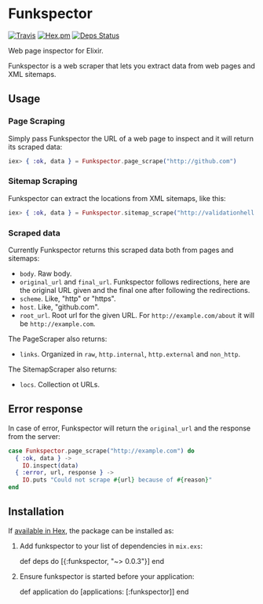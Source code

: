# Funkspector

[![Travis](https://img.shields.io/travis/jaimeiniesta/funkspector.svg?style=flat-square)](https://travis-ci.org/jaimeiniesta/funkspector)
[![Hex.pm](https://img.shields.io/hexpm/v/funkspector.svg?style=flat-square)](https://hex.pm/packages/funkspector)
[![Deps Status](https://beta.hexfaktor.org/badge/all/github/jaimeiniesta/funkspector.svg)](https://beta.hexfaktor.org/github/jaimeiniesta/funkspector)

Web page inspector for Elixir.

Funkspector is a web scraper that lets you extract data from web pages and XML sitemaps.

## Usage

### Page Scraping

Simply pass Funkspector the URL of a web page to inspect and it will return its scraped data:

```elixir
iex> { :ok, data } = Funkspector.page_scrape("http://github.com")
```

### Sitemap Scraping

Funkspector can extract the locations from XML sitemaps, like this:

```elixir
iex> { :ok, data } = Funkspector.sitemap_scrape("http://validationhell.com/sitemap.xml")
```

### Scraped data

Currently Funkspector returns this scraped data both from pages and sitemaps:

* `body`. Raw body.
* `original_url` and `final_url`. Funkspector follows redirections, here are the original URL given and the final one after following the redirections.
* `scheme`. Like, "http" or "https".
* `host`. Like, "github.com".
* `root_url`. Root url for the given URL. For `http://example.com/about` it will be `http://example.com`.

The PageScraper also returns:

* `links`. Organized in `raw`, `http.internal`, `http.external` and `non_http`.

The SitemapScraper also returns:

* `locs`. Collection ot URLs.

## Error response

In case of error, Funkspector will return the `original_url` and the response from the server:

```elixir
case Funkspector.page_scrape("http://example.com") do
  { :ok, data } ->
    IO.inspect(data)
  { :error, url, response } ->
    IO.puts "Could not scrape #{url} because of #{reason}"
end
```

## Installation

If [available in Hex](https://hex.pm/docs/publish), the package can be installed as:

  1. Add funkspector to your list of dependencies in `mix.exs`:

        def deps do
          [{:funkspector, "~> 0.0.3"}]
        end

  2. Ensure funkspector is started before your application:

        def application do
          [applications: [:funkspector]]
        end
